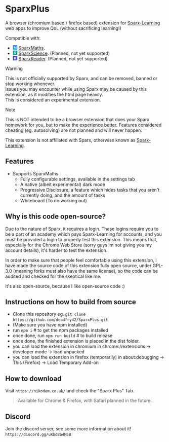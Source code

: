 # SparxPlus

A browser (chromium based / firefox based) extension for [Sparx-Learning](https://sparx-learning.com) web apps to improve QoL (without sacrificing learning!)  
  
Compatible with:

* <img width=14 src="assets/icon/sparx/mathss.png"> [SparxMaths](https://maths.sparx-learning.com).
* <img width=14 src="assets/icon/sparx/sciencee.png"> [SparxScience](https://science.sparx-learning.com). (Planned, not yet supported)
* <img width=14 src="assets/icon/sparx/readerr.png"> [SparxReader](https://reader.sparx-learning.com). (Planned, not yet supported)

> [!WARNING]
> This is not officially supported by Sparx, and can be removed, banned or stop working whenever.  
> Issues you may encounter while using Sparx may be caused by this extension, as it modifies the html page heavily.  
> This is considered an experimental extension.  

> [!NOTE]
> This is NOT intended to be a browser extension that does your Sparx homework for you, but to make the experience better.
> Features considered cheating (eg. autosolving) are not planned and will never happen.

This extension is not affiliated with Sparx, otherwise known as [Sparx-Learning](https://sparx-learning.com).  

## Features

* Supports SparxMaths
  * Fully configurable settings, available in the settings tab
  * A native (albeit experimental) dark mode
  * Progressive Disclosure, a feature which hides tasks that you aren't currently doing, and the amount of tasks
  * Whiteboard (To do working out)

## Why is this code open-source?

Due to the nature of Sparx, it requires a login. These logins require you to be a part of an academy which pays Sparx-Learning for accounts, and you must be provided a login to properly test this extension. This means that, especially for the Chrome Web Store (sorry guys im not giving you my account details), it's harder to test the extension.

In order to make sure that people feel comfortable using this extension, I have made the source code of this extension fully open source, under GPL-3.0 (meaning forks must also have the same license), so the code can be audited and checked for the skeptical like me.

It's also open-source, because I like open-source code :)

## Instructions on how to build from source

* Clone this repository eg. `git clone https://github.com/deadfry42/SparxPlus.git`
* (Make sure you have npm installed)
* run `npm i` # to get the npm packages installed
* once done, run `npm run build` # to build release
* once done, the finished extension is placed in the dist folder.
* you can load the extension in chromium in chrome://extensions -> developer mode -> load unpacked
* you can load the extension in firefox (temporarily) in about:debugging -> This (Firefox) -> Load Temporary Add-on

## How to download

Visit `https://nikodem.co.uk/` and check the "Sparx Plus" Tab.  
> Available for Chrome & Firefox, with Safari planned in the future.

## Discord

Join the discord server, see some more information about it!  
`https://discord.gg/uKbdBa4M5B`
